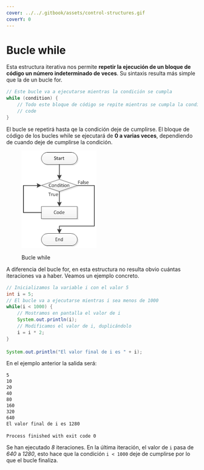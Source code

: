 ```yaml
---
cover: ../../.gitbook/assets/control-structures.gif
coverY: 0
---
```


# Bucle while

Esta estructura iterativa nos permite **repetir la ejecución de un bloque de código un número indeterminado de veces**. Su sintaxis resulta más simple que la de un bucle for.

```java
// Este bucle va a ejecutarse mientras la condición se cumpla
while (condition) {
    // Todo este bloque de código se repite mientras se cumpla la condición
    // code
}
```

El bucle se repetirá hasta qe la condición deje de cumplirse. El bloque de código de los bucles while se ejecutará de **0 a varias veces**, dependiendo de cuando deje de cumplirse la condición.

<figure><img src="../../.gitbook/assets/image (2).png" alt=""><figcaption><p>Bucle while</p></figcaption></figure>

A diferencia del bucle for, en esta estructura no resulta obvio cuántas iteraciones va a haber. Veamos un ejemplo concreto.

```java
// Inicializamos la variable i con el valor 5
int i = 5;
// El bucle va a ejecutarse mientras i sea menos de 1000
while(i < 1000) {
    // Mostramos en pantalla el valor de i
    System.out.println(i);
    // Modificamos el valor de i, duplicándolo
    i = i * 2;
}

System.out.println("El valor final de i es " + i);
```

En el ejemplo anterior la salida será:

```
5
10
20
40
80
160
320
640
El valor final de i es 1280

Process finished with exit code 0
```

Se han ejecutado _8_ iteraciones. En la última iteración, el valor de `i` pasa de _640_ a _1280_, esto hace que la condición `i < 1000` deje de cumplirse por lo que el bucle finaliza.

